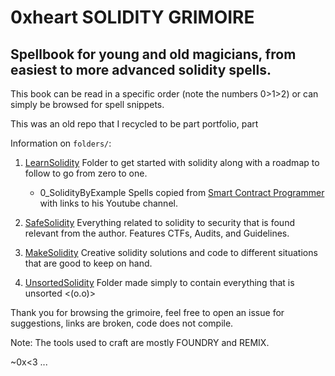 # 0xheart SOLIDITY GRIMOIRE
## Spellbook for young and old magicians, from easiest to more advanced solidity spells.


This book can be read in a specific order (note the numbers 0>1>2) or can simply be browsed for spell snippets. 

This was an old repo that I recycled to be part portfolio, part 

Information on `folders/`:

1. [LearnSolidity](0_LearnSolidity/)
	Folder to get started with solidity along with a roadmap to follow to go from zero to one.
	- 0_SolidityByExample
		Spells copied from [Smart Contract Programmer](https://solidity-by-example.org/) with links to his Youtube channel.

2. [SafeSolidity](1_SafeSolidity/)
	Everything related to solidity to security that is found relevant from the author. Features CTFs, Audits, and Guidelines. 

3. [MakeSolidity](2_MakeSolidity/)
	Creative solidity solutions and code to different situations that are good to keep on hand.

4. [UnsortedSolidity](3_UnsortedSolidity/)
	Folder made simply to contain everything that is unsorted <(o.o)>

Thank you for browsing the grimoire, feel free to open an issue for suggestions, links are broken, code does not compile.

Note: The tools used to craft are mostly FOUNDRY and REMIX.

~0x<3
...

